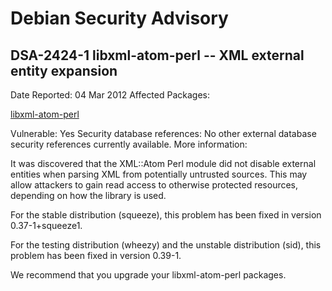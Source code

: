 
Debian Security Advisory
========================


DSA-2424-1 libxml-atom-perl -- XML external entity expansion
------------------------------------------------------------



Date Reported:
04 Mar 2012
Affected Packages:

[libxml-atom-perl](https://packages.debian.org/src:libxml-atom-perl)

Vulnerable:
Yes
Security database references:
No other external database security references currently available.
More information:

It was discovered that the XML::Atom Perl module did not disable
external entities when parsing XML from potentially untrusted sources.
This may allow attackers to gain read access to otherwise protected
resources, depending on how the library is used.


For the stable distribution (squeeze), this problem has been fixed in
version 0.37-1+squeeze1.


For the testing distribution (wheezy) and the unstable distribution
(sid), this problem has been fixed in version 0.39-1.


We recommend that you upgrade your libxml-atom-perl packages.





